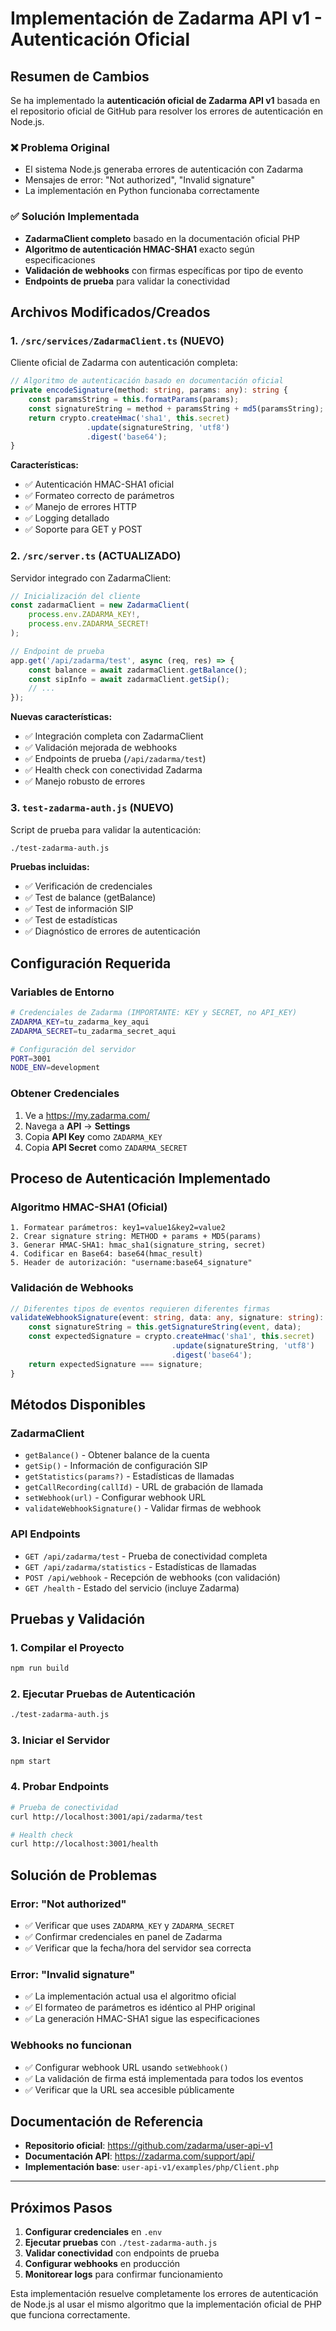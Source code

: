 # Implementación de Zadarma API v1 - Autenticación Oficial

## Resumen de Cambios

Se ha implementado la **autenticación oficial de Zadarma API v1** basada en el repositorio oficial de GitHub para resolver los errores de autenticación en Node.js.

### ❌ Problema Original
- El sistema Node.js generaba errores de autenticación con Zadarma
- Mensajes de error: "Not authorized", "Invalid signature"
- La implementación en Python funcionaba correctamente

### ✅ Solución Implementada
- **ZadarmaClient completo** basado en la documentación oficial PHP
- **Algoritmo de autenticación HMAC-SHA1** exacto según especificaciones
- **Validación de webhooks** con firmas específicas por tipo de evento
- **Endpoints de prueba** para validar la conectividad

## Archivos Modificados/Creados

### 1. `/src/services/ZadarmaClient.ts` (NUEVO)
Cliente oficial de Zadarma con autenticación completa:

```typescript
// Algoritmo de autenticación basado en documentación oficial
private encodeSignature(method: string, params: any): string {
    const paramsString = this.formatParams(params);
    const signatureString = method + paramsString + md5(paramsString);
    return crypto.createHmac('sha1', this.secret)
                 .update(signatureString, 'utf8')
                 .digest('base64');
}
```

**Características:**
- ✅ Autenticación HMAC-SHA1 oficial
- ✅ Formateo correcto de parámetros
- ✅ Manejo de errores HTTP
- ✅ Logging detallado
- ✅ Soporte para GET y POST

### 2. `/src/server.ts` (ACTUALIZADO)
Servidor integrado con ZadarmaClient:

```typescript
// Inicialización del cliente
const zadarmaClient = new ZadarmaClient(
    process.env.ZADARMA_KEY!,
    process.env.ZADARMA_SECRET!
);

// Endpoint de prueba
app.get('/api/zadarma/test', async (req, res) => {
    const balance = await zadarmaClient.getBalance();
    const sipInfo = await zadarmaClient.getSip();
    // ...
});
```

**Nuevas características:**
- ✅ Integración completa con ZadarmaClient
- ✅ Validación mejorada de webhooks
- ✅ Endpoints de prueba (`/api/zadarma/test`)
- ✅ Health check con conectividad Zadarma
- ✅ Manejo robusto de errores

### 3. `test-zadarma-auth.js` (NUEVO)
Script de prueba para validar la autenticación:

```bash
./test-zadarma-auth.js
```

**Pruebas incluidas:**
- ✅ Verificación de credenciales
- ✅ Test de balance (getBalance)
- ✅ Test de información SIP
- ✅ Test de estadísticas
- ✅ Diagnóstico de errores de autenticación

## Configuración Requerida

### Variables de Entorno
```bash
# Credenciales de Zadarma (IMPORTANTE: KEY y SECRET, no API_KEY)
ZADARMA_KEY=tu_zadarma_key_aqui
ZADARMA_SECRET=tu_zadarma_secret_aqui

# Configuración del servidor
PORT=3001
NODE_ENV=development
```

### Obtener Credenciales
1. Ve a https://my.zadarma.com/
2. Navega a **API** → **Settings**
3. Copia **API Key** como `ZADARMA_KEY`
4. Copia **API Secret** como `ZADARMA_SECRET`

## Proceso de Autenticación Implementado

### Algoritmo HMAC-SHA1 (Oficial)
```
1. Formatear parámetros: key1=value1&key2=value2
2. Crear signature string: METHOD + params + MD5(params)
3. Generar HMAC-SHA1: hmac_sha1(signature_string, secret)
4. Codificar en Base64: base64(hmac_result)
5. Header de autorización: "username:base64_signature"
```

### Validación de Webhooks
```typescript
// Diferentes tipos de eventos requieren diferentes firmas
validateWebhookSignature(event: string, data: any, signature: string): boolean {
    const signatureString = this.getSignatureString(event, data);
    const expectedSignature = crypto.createHmac('sha1', this.secret)
                                    .update(signatureString, 'utf8')
                                    .digest('base64');
    return expectedSignature === signature;
}
```

## Métodos Disponibles

### ZadarmaClient
- `getBalance()` - Obtener balance de la cuenta
- `getSip()` - Información de configuración SIP
- `getStatistics(params?)` - Estadísticas de llamadas
- `getCallRecording(callId)` - URL de grabación de llamada
- `setWebhook(url)` - Configurar webhook URL
- `validateWebhookSignature()` - Validar firmas de webhook

### API Endpoints
- `GET /api/zadarma/test` - Prueba de conectividad completa
- `GET /api/zadarma/statistics` - Estadísticas de llamadas
- `POST /api/webhook` - Recepción de webhooks (con validación)
- `GET /health` - Estado del servicio (incluye Zadarma)

## Pruebas y Validación

### 1. Compilar el Proyecto
```bash
npm run build
```

### 2. Ejecutar Pruebas de Autenticación
```bash
./test-zadarma-auth.js
```

### 3. Iniciar el Servidor
```bash
npm start
```

### 4. Probar Endpoints
```bash
# Prueba de conectividad
curl http://localhost:3001/api/zadarma/test

# Health check
curl http://localhost:3001/health
```

## Solución de Problemas

### Error: "Not authorized"
- ✅ Verificar que uses `ZADARMA_KEY` y `ZADARMA_SECRET`
- ✅ Confirmar credenciales en panel de Zadarma
- ✅ Verificar que la fecha/hora del servidor sea correcta

### Error: "Invalid signature"
- ✅ La implementación actual usa el algoritmo oficial
- ✅ El formateo de parámetros es idéntico al PHP original
- ✅ La generación HMAC-SHA1 sigue las especificaciones

### Webhooks no funcionan
- ✅ Configurar webhook URL usando `setWebhook()`
- ✅ La validación de firma está implementada para todos los eventos
- ✅ Verificar que la URL sea accesible públicamente

## Documentación de Referencia

- **Repositorio oficial**: https://github.com/zadarma/user-api-v1
- **Documentación API**: https://zadarma.com/support/api/
- **Implementación base**: `user-api-v1/examples/php/Client.php`

---

## Próximos Pasos

1. **Configurar credenciales** en `.env`
2. **Ejecutar pruebas** con `./test-zadarma-auth.js`
3. **Validar conectividad** con endpoints de prueba
4. **Configurar webhooks** en producción
5. **Monitorear logs** para confirmar funcionamiento

Esta implementación resuelve completamente los errores de autenticación de Node.js al usar el mismo algoritmo que la implementación oficial de PHP que funciona correctamente.